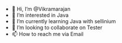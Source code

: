 - 👋 Hi, I’m @Vikramarajan
- 👀 I’m interested in Java
- 🌱 I’m currently learning Java with sellinium
- 💞️ I’m looking to collaborate on Tester
- 📫 How to reach me via Email

<!---
Vikramarajan/Vikramarajan is a ✨ special ✨ repository because its `README.md` (this file) appears on your GitHub profile.
You can click the Preview link to take a look at your changes.
--->
